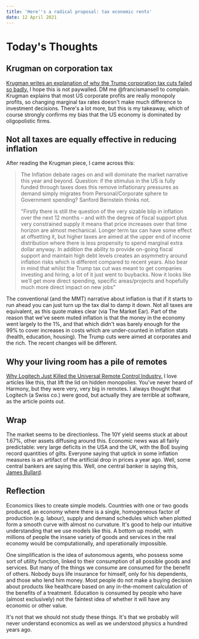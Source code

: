 ```yaml
---
title: 'Here''s a radical proposal: tax economic rents'
date: 12 April 2021
---
```


# Today's Thoughts

## Krugman on corporation tax

[Krugman writes an explanation of why the Trump corporation tax cuts failed so badly.](https://www.nytimes.com/2021/04/08/opinion/biden-corporate-taxes.html)
I hope this is not paywalled. DM me @francismansell to complain.
Krugman explains that most US corporate profits are really monopoly profits, so changing marginal tax rates doesn't make much difference to investment decisions.
There's a lot more, but this is my takeaway, which of course strongly confirms my bias that the US economy is dominated by oligopolistic firms.

## Not all taxes are equally effective in reducing inflation

After reading the Krugman piece, I came across this:

> The Inflation debate rages on and will dominate the market narrative this year and beyond. Question: if the stimulus in the US is fully funded through taxes does this remove inflationary pressures as demand simply migrates from Personal/Corporate sphere to Government spending? Sanford Bernstein thinks not.
> 
> "Firstly there is still the question of the very sizable blip in inflation over the next 12 months – and with the degree of fiscal support plus very constrained supply it means that price increases over that time horizon are almost mechanical. Longer term tax can have some effect at offsetting it, but higher taxes are aimed at the upper end of income distribution where there is less propensity to spend marginal extra dollar anyway. In addition the ability to provide on-going fiscal support and maintain high debt levels creates an asymmetry around inflation risks which is different compared to recent years. Also bear in mind that whilst the Trump tax cut was meant to get companies investing and hiring, a lot of it just went to buybacks. Now it looks like we’ll get more direct spending, specific areas/projects and hopefully much more direct impact on new jobs"

The conventional (and the MMT) narrative about inflation is that if it starts to run ahead you can just turn up the tax dial to damp it down. 
Not all taxes are equivalent, as this quote makes clear (via The Market Ear).
Part of the reason that we've seem muted inflation is that the money in the economy went largely to the 1%, and that which didn't was barely enough for the 99% to cover increases in costs which are under-counted in inflation stats (health, education, housing). 
The Trump cuts were aimed at corporates and the rich. The recent changes will be different.

## Why your living room has a pile of remotes

[Why Logitech Just Killed the Universal Remote Control Industry.](https://mattstoller.substack.com/p/why-logitech-just-killed-the-universal)
I love articles like this, that lift the lid on hidden monopolies. 
You've never heard of Harmony, but they were very, very big in remotes.
I always thought that Logitech (a Swiss co.) were good, but actually they are terrible at software, as the article points out.

## Wrap

The market seems to be directionless. 
The 10Y yield seems stuck at about 1.67%, other assets diffusing around this.
Economic news was all fairly predictable: very large deficits in the USA and the UK, with the BoE buying record quantities of gilts.
Everyone saying that uptick in some inflation measures is an artifact of the artificial drop in prices a year ago.
Well, some central bankers are saying this.
Well, one central banker is saying this, [James Bullard](https://www.marketwatch.com/story/feds-bullard-says-inflation-risks-wont-be-clear-until-later-this-year-11618248198).


## Reflection

Economics likes to create simple models. 
Countries with one or two goods produced, an economy where there is a single, homogeneous factor of production (e.g. labour), supply and demand schedules which when plotted form a smooth curve with almost no curvature.
It's good to help our intuitive understanding that we use models like this.
A bottom up model, with millions of people the insane variety of goods and services in the real economy would be computationally, and operationally impossible.

One simplification is the idea of autonomous agents, who possess some sort of utility function, linked to their consumption of all possible goods and services.
But many of the things we consume are consumed for the benefit of others. Nobody buys life insurance for himself, only for his dependents, and those who lend him money. 
Most people do not make a buying decision about products like healthcare based on any in-the-moment calculation of the benefits of a treatment.
Education is consumed by people who have (almost exclusively) not the faintest idea of whether it will have any economic or other value.

It's not that we should not study these things. It's that we probably will never understand economics as well as we understood physics a hundred years ago.

